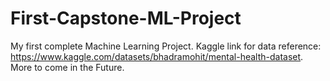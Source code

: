 # First-Capstone-ML-Project
My first complete Machine Learning Project.
Kaggle link for data reference: https://www.kaggle.com/datasets/bhadramohit/mental-health-dataset.
More to come in the Future. 

